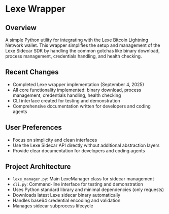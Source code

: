 # Lexe Wrapper

## Overview
A simple Python utility for integrating with the Lexe Bitcoin Lightning Network wallet. This wrapper simplifies the setup and management of the Lexe Sidecar SDK by handling the common gotchas like binary download, process management, credentials handling, and health checking.

## Recent Changes
- Completed Lexe wrapper implementation (September 4, 2025)
- All core functionality implemented: binary download, process management, credentials handling, health checking
- CLI interface created for testing and demonstration
- Comprehensive documentation written for developers and coding agents

## User Preferences
- Focus on simplicity and clean interfaces
- Use the Lexe Sidecar API directly without additional abstraction layers
- Provide clear documentation for developers and coding agents

## Project Architecture
- `lexe_manager.py`: Main LexeManager class for sidecar management
- `cli.py`: Command-line interface for testing and demonstration
- Uses Python standard library and minimal dependencies (only requests)
- Downloads latest Lexe sidecar binary automatically
- Handles base64 credential encoding and validation
- Manages sidecar subprocess lifecycle